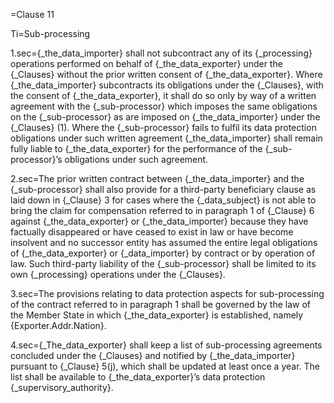 =Clause 11

Ti=Sub-processing

1.sec={_the_data_importer} shall not subcontract any of its {_processing} operations performed on behalf of {_the_data_exporter} under the {_Clauses} without the prior written consent of {_the_data_exporter}. Where {_the_data_importer} subcontracts its obligations under the {_Clauses}, with the consent of {_the_data_exporter}, it shall do so only by way of a written agreement with the {_sub-processor} which imposes the same obligations on the {_sub-processor} as are imposed on {_the_data_importer} under the {_Clauses} (1). Where the {_sub-processor} fails to fulfil its data protection obligations under such written agreement {_the_data_importer} shall remain fully liable to {_the_data_exporter} for the performance of the {_sub-processor}’s obligations under such agreement.

2.sec=The prior written contract between {_the_data_importer} and the {_sub-processor} shall also provide for a third-party beneficiary clause as laid down in {_Clause} 3 for cases where the {_data_subject} is not able to bring the claim for compensation referred to in paragraph 1 of {_Clause} 6 against {_the_data_exporter} or {_the_data_importer} because they have factually disappeared or have ceased to exist in law or have become insolvent and no successor entity has assumed the entire legal obligations of {_the_data_exporter} or {_data_importer} by contract or by operation of law. Such third-party liability of the {_sub-processor} shall be limited to its own {_processing} operations under the {_Clauses}.

3.sec=The provisions relating to data protection aspects for sub-processing of the contract referred to in paragraph 1 shall be governed by the law of the Member State in which {_the_data_exporter} is established, namely {Exporter.Addr.Nation}.

4.sec={_The_data_exporter} shall keep a list of sub-processing agreements concluded under the {_Clauses} and notified by {_the_data_importer} pursuant to {_Clause} 5(j), which shall be updated at least once a year. The list shall be available to {_the_data_exporter}’s data protection {_supervisory_authority}.

